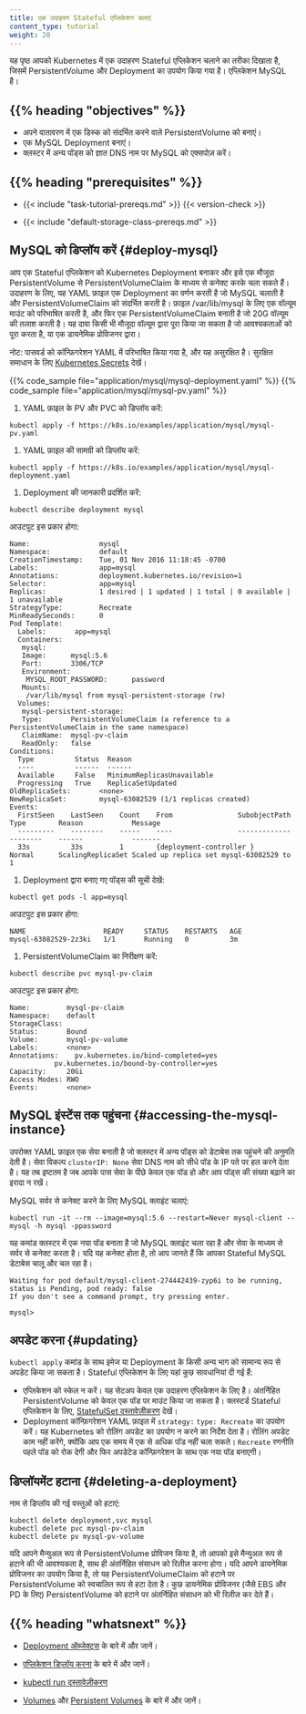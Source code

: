 ```yaml
---
title: एक उदाहरण Stateful एप्लिकेशन चलाएं
content_type: tutorial
weight: 20
---
```


<!-- overview -->

यह पृष्ठ आपको Kubernetes में एक उदाहरण Stateful एप्लिकेशन चलाने का तरीका दिखाता है, जिसमें PersistentVolume और Deployment का उपयोग किया गया है। एप्लिकेशन MySQL है।

## {{% heading "objectives" %}}

- अपने वातावरण में एक डिस्क को संदर्भित करने वाले PersistentVolume को बनाएं।
- एक MySQL Deployment बनाएं।
- क्लस्टर में अन्य पॉड्स को ज्ञात DNS नाम पर MySQL को एक्सपोज़ करें।

## {{% heading "prerequisites" %}}

- {{< include "task-tutorial-prereqs.md" >}} {{< version-check >}}

- {{< include "default-storage-class-prereqs.md" >}}

<!-- lessoncontent -->

## MySQL को डिप्लॉय करें {#deploy-mysql}

आप एक Stateful एप्लिकेशन को Kubernetes Deployment बनाकर और इसे एक मौजूदा PersistentVolume से PersistentVolumeClaim के माध्यम से कनेक्ट करके चला सकते हैं। उदाहरण के लिए, यह YAML फ़ाइल एक Deployment का वर्णन करती है जो MySQL चलाती है और PersistentVolumeClaim को संदर्भित करती है। फ़ाइल /var/lib/mysql के लिए एक वॉल्यूम माउंट को परिभाषित करती है, और फिर एक PersistentVolumeClaim बनाती है जो 20G वॉल्यूम की तलाश करती है। यह दावा किसी भी मौजूदा वॉल्यूम द्वारा पूरा किया जा सकता है जो आवश्यकताओं को पूरा करता है, या एक डायनेमिक प्रोविजनर द्वारा।

नोट: पासवर्ड को कॉन्फ़िगरेशन YAML में परिभाषित किया गया है, और यह असुरक्षित है। सुरक्षित समाधान के लिए [Kubernetes Secrets](/docs/concepts/configuration/secret/) देखें।

{{% code_sample file="application/mysql/mysql-deployment.yaml" %}}
{{% code_sample file="application/mysql/mysql-pv.yaml" %}}

1. YAML फ़ाइल के PV और PVC को डिप्लॉय करें:

```shell
kubectl apply -f https://k8s.io/examples/application/mysql/mysql-pv.yaml
```

1. YAML फ़ाइल की सामग्री को डिप्लॉय करें:

```shell
kubectl apply -f https://k8s.io/examples/application/mysql/mysql-deployment.yaml
```

1. Deployment की जानकारी प्रदर्शित करें:

```shell
kubectl describe deployment mysql
```

आउटपुट इस प्रकार होगा:

```
Name:                 mysql
Namespace:            default
CreationTimestamp:    Tue, 01 Nov 2016 11:18:45 -0700
Labels:               app=mysql
Annotations:          deployment.kubernetes.io/revision=1
Selector:             app=mysql
Replicas:             1 desired | 1 updated | 1 total | 0 available | 1 unavailable
StrategyType:         Recreate
MinReadySeconds:      0
Pod Template:
  Labels:       app=mysql
  Containers:
   mysql:
   Image:      mysql:5.6
   Port:       3306/TCP
   Environment:
    MYSQL_ROOT_PASSWORD:      password
   Mounts:
    /var/lib/mysql from mysql-persistent-storage (rw)
  Volumes:
   mysql-persistent-storage:
   Type:       PersistentVolumeClaim (a reference to a PersistentVolumeClaim in the same namespace)
   ClaimName:  mysql-pv-claim
   ReadOnly:   false
Conditions:
  Type          Status  Reason
  ----          ------  ------
  Available     False   MinimumReplicasUnavailable
  Progressing   True    ReplicaSetUpdated
OldReplicaSets:       <none>
NewReplicaSet:        mysql-63082529 (1/1 replicas created)
Events:
  FirstSeen    LastSeen    Count    From                SubobjectPath    Type        Reason            Message
  ---------    --------    -----    ----                -------------    --------    ------            -------
  33s          33s         1        {deployment-controller }             Normal      ScalingReplicaSet Scaled up replica set mysql-63082529 to 1
```

1. Deployment द्वारा बनाए गए पॉड्स की सूची देखें:

```shell
kubectl get pods -l app=mysql
```

आउटपुट इस प्रकार होगा:

```
NAME                   READY     STATUS    RESTARTS   AGE
mysql-63082529-2z3ki   1/1       Running   0          3m
```

1. PersistentVolumeClaim का निरीक्षण करें:

```shell
kubectl describe pvc mysql-pv-claim
```

आउटपुट इस प्रकार होगा:

```
Name:         mysql-pv-claim
Namespace:    default
StorageClass:
Status:       Bound
Volume:       mysql-pv-volume
Labels:       <none>
Annotations:    pv.kubernetes.io/bind-completed=yes
           pv.kubernetes.io/bound-by-controller=yes
Capacity:     20Gi
Access Modes: RWO
Events:       <none>
```

## MySQL इंस्टेंस तक पहुंचना  {#accessing-the-mysql-instance}

उपरोक्त YAML फ़ाइल एक सेवा बनाती है जो क्लस्टर में अन्य पॉड्स को डेटाबेस तक पहुंचने की अनुमति देती है। सेवा विकल्प `clusterIP: None` सेवा DNS नाम को सीधे पॉड के IP पते पर हल करने देता है। यह तब इष्टतम है जब आपके पास सेवा के पीछे केवल एक पॉड हो और आप पॉड्स की संख्या बढ़ाने का इरादा न रखें।

MySQL सर्वर से कनेक्ट करने के लिए MySQL क्लाइंट चलाएं:

```shell
kubectl run -it --rm --image=mysql:5.6 --restart=Never mysql-client -- mysql -h mysql -ppassword
```

यह कमांड क्लस्टर में एक नया पॉड बनाता है जो MySQL क्लाइंट चला रहा है और सेवा के माध्यम से सर्वर से कनेक्ट करता है। यदि यह कनेक्ट होता है, तो आप जानते हैं कि आपका Stateful MySQL डेटाबेस चालू और चल रहा है।

```
Waiting for pod default/mysql-client-274442439-zyp6i to be running, status is Pending, pod ready: false
If you don't see a command prompt, try pressing enter.

mysql>
```

## अपडेट करना {#updating}

`kubectl apply` कमांड के साथ इमेज या Deployment के किसी अन्य भाग को सामान्य रूप से अपडेट किया जा सकता है। Stateful एप्लिकेशन के लिए यहां कुछ सावधानियां दी गई हैं:

- एप्लिकेशन को स्केल न करें। यह सेटअप केवल एक उदाहरण एप्लिकेशन के लिए है। अंतर्निहित PersistentVolume को केवल एक पॉड पर माउंट किया जा सकता है। क्लस्टर्ड Stateful एप्लिकेशन के लिए, [StatefulSet दस्तावेज़ीकरण](/docs/concepts/workloads/controllers/statefulset/) देखें।
- Deployment कॉन्फ़िगरेशन YAML फ़ाइल में `strategy:` `type: Recreate` का उपयोग करें। यह Kubernetes को रोलिंग अपडेट का उपयोग न करने का निर्देश देता है। रोलिंग अपडेट काम नहीं करेंगे, क्योंकि आप एक समय में एक से अधिक पॉड नहीं चला सकते। `Recreate` रणनीति पहले पॉड को रोक देगी और फिर अपडेटेड कॉन्फ़िगरेशन के साथ एक नया पॉड बनाएगी।

## डिप्लॉयमेंट हटाना  {#deleting-a-deployment}

नाम से डिप्लॉय की गई वस्तुओं को हटाएं:

```shell
kubectl delete deployment,svc mysql
kubectl delete pvc mysql-pv-claim
kubectl delete pv mysql-pv-volume
```

यदि आपने मैन्युअल रूप से PersistentVolume प्रोविजन किया है, तो आपको इसे मैन्युअल रूप से हटाने की भी आवश्यकता है, साथ ही अंतर्निहित संसाधन को रिलीज़ करना होगा। यदि आपने डायनेमिक प्रोविजनर का उपयोग किया है, तो यह PersistentVolumeClaim को हटाने पर PersistentVolume को स्वचालित रूप से हटा देता है। कुछ डायनेमिक प्रोविजनर (जैसे EBS और PD के लिए) PersistentVolume को हटाने पर अंतर्निहित संसाधन को भी रिलीज़ कर देते हैं।

## {{% heading "whatsnext" %}}

- [Deployment ऑब्जेक्ट्स](/docs/concepts/workloads/controllers/deployment/) के बारे में और जानें।

- [एप्लिकेशन डिप्लॉय करना](/docs/tasks/run-application/run-stateless-application-deployment/) के बारे में और जानें।

- [kubectl run दस्तावेज़ीकरण](/docs/reference/generated/kubectl/kubectl-commands/#run)

- [Volumes](/docs/concepts/storage/volumes/) और [Persistent Volumes](/docs/concepts/storage/persistent-volumes/) के बारे में और जानें।
